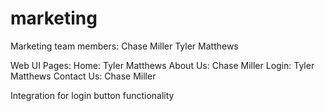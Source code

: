 # marketing
Marketing team members:
Chase Miller
Tyler Matthews 

Web UI Pages: 
Home: Tyler Matthews 
About Us: Chase Miller
Login: Tyler Matthews 
Contact Us: Chase Miller

Integration for login button functionality